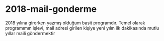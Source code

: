# 2018-mail-gonderme
2018 yılına girerken yazmış olduğum basit programdır. Temel olarak programımın işlevi, mail adresi girilen kişiye yeni yılın ilk dakikasında mutlu yıllar maili göndermektir
